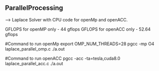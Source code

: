 ## ParallelProcessing

--> Laplace Solver with CPU code for openMp and openACC.

GFLOPS for openMP only - 44 gflops
GFLOPS for openACC only - 52.64 gflops

#Command to run openMp
export OMP_NUM_THREADS=28
pgcc -mp O4 laplace_parallel_omp.c
./a.out

#Command to run openACC
pgcc -acc -ta=tesla,cuda8.0 laplace_parallel_acc.c
./a.out

